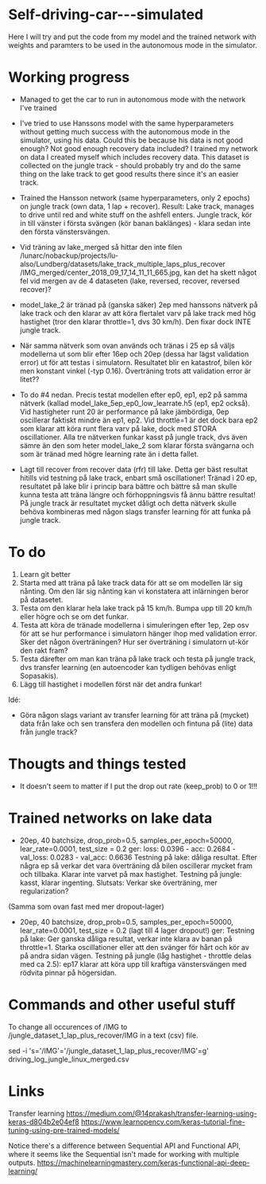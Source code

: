# Self-driving-car---simulated

Here I will try and put the code from my model and the trained network with weights and paramters to be used in 
the autonomous mode in the simulator.

# Working progress

- Managed to get the car to run in autonomous mode with the network I've trained
- I've tried to use Hanssons model with the same hyperparameters without getting much success with the autonomous mode in the simulator, using his data. Could this be because his data is not good enough? Not good enough recovery data included? I trained my network on data I created myself which includes recovery data. This dataset is collected on the jungle track - should probably try and do the same thing on the lake track to get good results there since it's an easier track.
-  Trained the Hansson network (same hyperparameters, only 2 epochs) on jungle track (own data, 1 lap + recover). Result:
Lake track, manages to drive until red and white stuff on the ashfell enters. Jungle track, kör in till vänster i första svängen (kör banan baklänges) - klara sedan inte den första vänstersvängen.

- Vid träning av lake_merged så hittar den inte filen /lunarc/nobackup/projects/lu-also/Lundberg/datasets/lake_track_multiple_laps_plus_recover
/IMG_merged/center_2018_09_17_14_11_11_665.jpg, kan det ha skett något fel vid mergen av de 4 dataseten (lake, reversed, recover, reversed recover)?

- model_lake_2 är tränad på (ganska säker) 2ep med hanssons nätverk på lake track och den klarar av att köra flertalet varv på lake track med hög hastighet (tror den klarar throttle=1, dvs 30 km/h). Den fixar dock INTE jungle track.

- När samma nätverk som ovan används och tränas i 25 ep så väljs modellerna ut som blir efter 16ep och 20ep (dessa har lägst validation error) ut för att testas i simulatorn. Resultatet blir en katastrof, bilen kör men konstant vinkel (-typ 0.16). Överträning trots att validation error är litet??

- To do #4 nedan. Precis testat modellen efter ep0, ep1, ep2 på samma nätverk (kallad model_lake_5ep_ep0_low_learrate.h5 (ep1, ep2 också). Vid hastigheter runt 20 är performance på lake jämbördiga, 0ep oscillerar faktiskt mindre än ep1, ep2. Vid throttle=1 är det dock bara ep2 som klarar att köra runt flera varv på lake, dock med STORA oscillationer. Alla tre nätverken funkar kasst på jungle track, dvs även sämre än den som heter model_lake_2 som klarar första svängarna och som är tränad med högre learning rate än i detta fallet.

- Lagt till recover from recover data (rfr) till lake. Detta ger bäst resultat hitills vid testning på lake track, enbart små oscillationer! Tränad i 20 ep, resultatet på lake blir i princip bara bättre och bättre så man skulle kunna testa att träna längre och förhoppningsvis få ännu bättre resultat! På jungle track är resultatet mycket dåligt och detta nätverk skulle behöva kombineras med någon slags transfer learning för att funka på jungle track.

# To do

1) Learn git better
2) Starta med att träna på lake track data för att se om modellen lär sig nånting. Om den lär sig nånting kan vi konstatera att inlärningen beror på datasetet. 
3) Testa om den klarar hela lake track på 15 km/h. Bumpa upp till 20 km/h eller högre och se om det funkar.
4) Testa att köra de tränade modellerna i simuleringen efter 1ep, 2ep osv för att se hur performance i simulatorn hänger ihop med validation error. Sker det någon överträningen? Hur ser överträning i simulatorn ut-kör den rakt fram?
5) Testa därefter om man kan träna på lake track och testa på jungle track, dvs transfer learning (en autoencoder kan tydligen behövas enligt Sopasakis).
6) Lägg till hastighet i modellen först när det andra funkar!

Idé:
- Göra någon slags variant av transfer learning för att träna på (mycket) data från lake och sen transfera den modellen och fintuna på (lite) data från jungle track?


# Thougts and things tested

- It doesn't seem to matter if I put the drop out rate (keep_prob) to 0 or 1!!!

# Trained networks on lake data

- 20ep, 40 batchsize, drop_prob=0.5, samples_per_epoch=50000, lear_rate=0.0001, test_size = 0.2 ger:
loss: 0.0396 - acc: 0.2684 - val_loss: 0.0283 - val_acc: 0.6636
Testning på lake: dåliga resultat. Efter några ep så verkar det vara överträning då bilen oscillerar mycket fram och tillbaka. Klarar inte varvet på max hastighet. 
Testning på jungle: kasst, klarar ingenting.
Slutsats: Verkar ske överträning, mer regularization?

(Samma som ovan fast med mer dropout-lager)
- 20ep, 40 batchsize, drop_prob=0.5, samples_per_epoch=50000, lear_rate=0.0001, test_size = 0.2 (lagt till 4 lager dropout!) ger:
Testning på lake: Ger ganska dåliga resultat, verkar inte klara av banan på throttle=1. Starka oscillationer eller att den svänger för hårt och kör av på andra sidan vägen.
Testning på jungle (låg hastighet - throttle delas med ca 2.5): ep17 klarar att köra upp till kraftiga vänstersvängen med rödvita pinnar på högersidan.

# Commands and other useful stuff
To change all occurences of /IMG to /jungle_dataset_1_lap_plus_recover/IMG in a text (csv) file. 

sed -i 's='/IMG'='/jungle_dataset_1_lap_plus_recover/IMG'=g' driving_log_jungle_linux_merged.csv

# Links

Transfer learning
https://medium.com/@14prakash/transfer-learning-using-keras-d804b2e04ef8
https://www.learnopencv.com/keras-tutorial-fine-tuning-using-pre-trained-models/

Notice there's a difference between Sequential API and Functional API, where it seems like the Sequential isn't made for working with multiple outputs.
https://machinelearningmastery.com/keras-functional-api-deep-learning/



